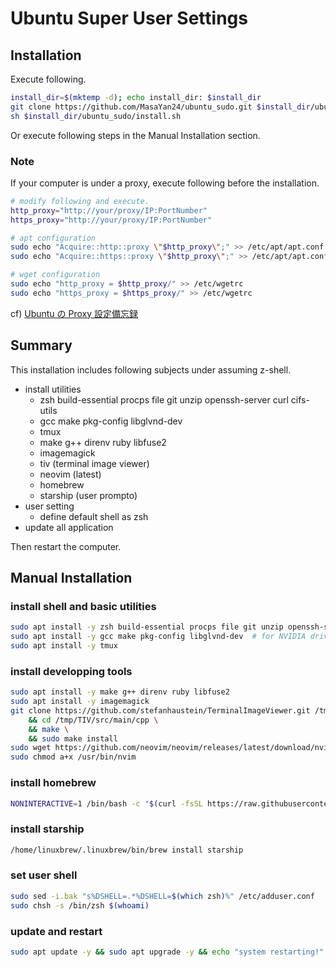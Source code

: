 # Ubuntu Super User Settings

## Installation
Execute following.
```sh
install_dir=$(mktemp -d); echo install_dir: $install_dir
git clone https://github.com/MasaYan24/ubuntu_sudo.git $install_dir/ubuntu_sudo
sh $install_dir/ubuntu_sudo/install.sh
```

Or execute following steps in the Manual Installation section.

### Note
If your computer is under a proxy, execute following before the installation.
```sh
# modify following and execute.
http_proxy="http://your/proxy/IP:PortNumber"
https_proxy="http://your/proxy/IP:PortNumber"
```

```sh
# apt configuration
sudo echo "Acquire::http::proxy \"$http_proxy\";" >> /etc/apt/apt.conf
sudo echo "Acquire::https::proxy \"$http_proxy\";" >> /etc/apt/apt.conf

# wget configuration
sudo echo "http_proxy = $http_proxy/" >> /etc/wgetrc
sudo echo "https_proxy = $https_proxy/" >> /etc/wgetrc
```

cf) [Ubuntu の Proxy 設定備忘録](https://qiita.com/daichi-ishida/items/b77c151067427806ede5)
## Summary

This installation includes following subjects under assuming z-shell.

- install utilities
   - zsh build-essential procps file git unzip openssh-server curl cifs-utils
   - gcc make pkg-config libglvnd-dev
   - tmux
   - make g++ direnv ruby libfuse2
   - imagemagick
   - tiv (terminal image viewer)
   - neovim (latest)
   - homebrew
   - starship (user prompto)
- user setting
   - define default shell as zsh
- update all application

Then restart the computer.

## Manual Installation

### install shell and basic utilities
```sh
sudo apt install -y zsh build-essential procps file git unzip openssh-server curl cifs-utils
sudo apt install -y gcc make pkg-config libglvnd-dev  # for NVIDIA driver
sudo apt install -y tmux
```

### install developping tools
```sh
sudo apt install -y make g++ direnv ruby libfuse2
sudo apt install -y imagemagick
git clone https://github.com/stefanhaustein/TerminalImageViewer.git /tmp/TIV \
    && cd /tmp/TIV/src/main/cpp \
    && make \
    && sudo make install
sudo wget https://github.com/neovim/neovim/releases/latest/download/nvim.appimage -O /usr/bin/nvim
sudo chmod a+x /usr/bin/nvim
```

### install homebrew
```sh
NONINTERACTIVE=1 /bin/bash -c "$(curl -fsSL https://raw.githubusercontent.com/Homebrew/install/HEAD/install.sh)"
```

### install starship
```sh
/home/linuxbrew/.linuxbrew/bin/brew install starship
```

### set user shell
```sh
sudo sed -i.bak "s%DSHELL=.*%DSHELL=$(which zsh)%" /etc/adduser.conf
sudo chsh -s /bin/zsh $(whoami)
```

### update and restart
```sh
sudo apt update -y && sudo apt upgrade -y && echo "system restarting!" && sudo reboot
```
